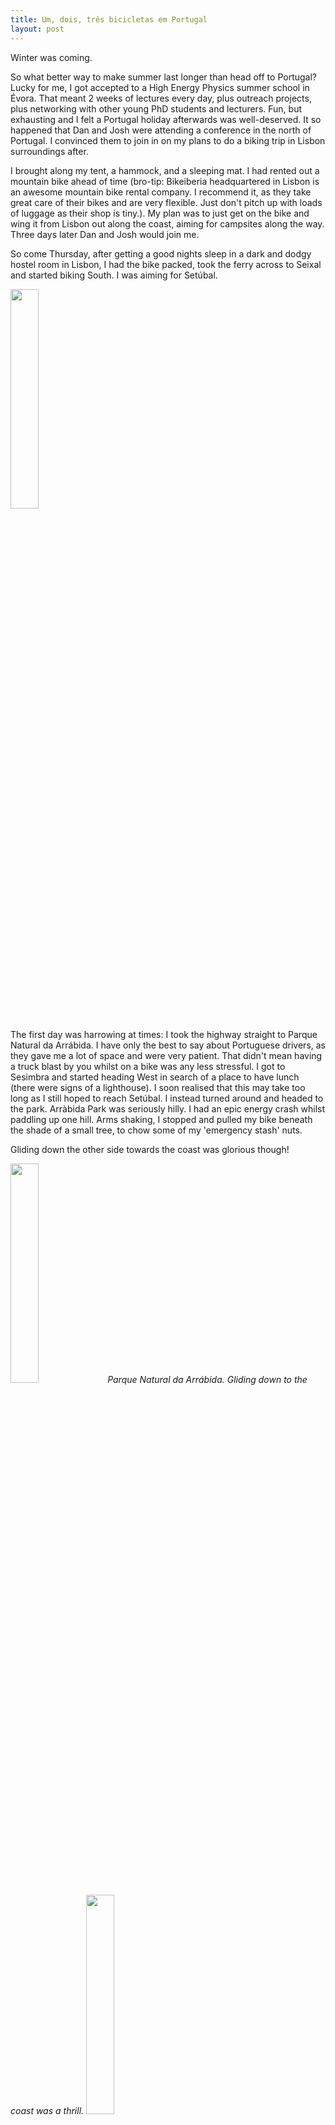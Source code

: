 ```yaml
---
title: Um, dois, três bicicletas em Portugal
layout: post
---
```



Winter was coming.

So what better way to make summer last longer than head off to Portugal? Lucky for me, I got accepted to a High Energy Physics summer school in Évora. That meant 2 weeks of lectures every day, plus outreach projects, plus networking with other young PhD students and lecturers. Fun, but exhausting and I felt a Portugal holiday afterwards was well-deserved.
It so happened that Dan and Josh were attending a conference in the north of Portugal. I convinced them to join in on my plans to do a biking trip in Lisbon surroundings after.

I brought along my tent, a hammock, and a sleeping mat. I had rented out a mountain bike ahead of time (bro-tip: Bikeiberia headquartered in Lisbon is an awesome mountain bike rental company. I recommend it, as they take great care of their bikes and are very flexible. Just don't pitch up with loads of luggage as their shop is tiny.). My plan was to just get on the bike and wing it from Lisbon out along the coast, aiming for campsites along the way. Three days later Dan and Josh would join me.

So come Thursday, after getting a good nights sleep in a dark and dodgy hostel room in Lisbon, I had the bike packed, took the ferry across to Seixal and started biking South. I was aiming for Setúbal.

<img src="{{ site.baseurl }}/images/portugal/map.png" height="30%" width="30%">

The first day was harrowing at times: I took the highway straight to Parque Natural da Arrábida. I have only the best to say about Portuguese drivers, as they gave me a lot of space and were very patient. That didn't mean having a truck blast by you whilst on a bike was any less stressful. I got to Sesimbra and started heading West in search of a place to have lunch (there were signs of a lighthouse). I soon realised that this may take too long as I still hoped to reach Setúbal. I instead turned around and headed to the park.
Arràbida Park was seriously hilly. I had an epic energy crash whilst paddling up one hill. Arms shaking, I stopped and pulled my bike beneath the shade of a small tree, to chow some of my 'emergency stash' nuts.

Gliding down the other side towards the coast was glorious though!

<img src="{{ site.baseurl }}/images/portugal/arrabida.jpg" height="30%" width="30%">
<em> Parque Natural da Arrábida. Gliding down to the coast was a thrill.</em>
<img src="{{ site.baseurl }}/images/portugal/arrabida_withbike.jpg" height="30%" width="30%">

I stopped at a campsite on the coast there, Ecoparque Do Outão, thinking, wow, I was making good time. Turns out they only accept caravans these days. I instead got directions to the next nearest campsite. I worryingly glanced at the sun dipping closer to the horizon.
I rode fast through Setúbal and onto another highway, hoping hard that this horrible road through an industrial area was the right route to the campsite. I was taking note of all the budget hotels I passed along the way. Suddenly, as skies were turning red, the industrial landscape splashed out into natural scenery. I finally got to the campsite, situated in the reserve de Gambia, very relieved I found a place to stay the night.
Two elderly men greeted me there. The one was over the moon when he heard I was from South Africa, as it was close to his own home, Mozambique. He asked me everything from what I think of the current political situation of SA to what my future plans are. He himself is a photographer who gets around in his camper. He hoped to move to South America to travel around and teach photography.

I got to my campsite and happily pitched my tent. Camping next to me were two German girls. I felt very safe.

Having not had any time to get food anywhere, I again opened up my emergency stash and made a simple sandwich with slabs of chocolate. I got to chow it at sunset - good timing!

<img src="{{ site.baseurl }}/images/portugal/sunsetsandwich1.jpg" height="30%" width="30%">
<em> Sunset sandwich # 1: 'emergency' bread with a generous slab of chocolate. I dared use my mobile battery to whatsapp Josh and Dan at that point, gushing with relief. At the time they were feasting on conference food and wine, confused why I sounded so happy about having arrived somewhere to enjoy a sandwich.</em>

It admittedly felt strange to find oneself suddenly so alone, after having been surrounded by summer school students for so long. It was also no wonder my stomach was whining in confusion, as it had been feasting on buffet meals for two weeks!

The next day I was off early to catch the ferry over to the Tróia Peninsula. Man, if I were to do this bike trip again I would take a train straight to this ferry, skipping the first day altogether. The scenery became a hundred fold more beautiful. The white dunes were breathtaking and the roads serene. On the ferry there I met a young Jupiter Traveller on his motorbike. Exciting people. It was a wonderful day riding steadily. Since I needed to turn back the day after to meet Dan and Josh, I knew I wasn't going to reach Sines. Instead I decided to stop at a campsite in the afternoon so that I could finally jump into the ocean. I found the hippie haven, Santo André Lagoon.

<img src="{{ site.baseurl }}/images/portugal/tentshot.jpg" height="30%" width="30%">
<em>Tent shot! I love my tent!</em>

I love the Portuguese, but they are difficult to eat with: they seemingly eat no breakfast, and have late dinners. Starving, I ended up having another sandwich at sunset. This one was more extravagant - a fish paste sarmie.

<img src="{{ site.baseurl }}/images/portugal/sunsetsandwich2.jpg" height="30%" width="30%">
<em>Sunset sandwich # 2: fish paste, with a dab of ocean view.</em>

The next day I rode back and treated myself to the fancy beach of the Tróia resort (I can't believe this beach is free!)

<img src="{{ site.baseurl }}/images/portugal/ontheroad.jpg" height="30%" width="30%">
<em>Road scene on the way back to Tróia.</em>

<img src="{{ site.baseurl }}/images/portugal/dunes_and_I.jpg" height="30%" width="30%">
<em>Me and my favourite stretch of road: just a spill of white dunes.</em>

By the end of the day I was back in Lisbon, having the best meal of my trip.

<img src="{{ site.baseurl }}/images/portugal/favouritemeal.jpg" height="30%" width="30%">
<em>saliva everywhere, still!</em>

I won't lie I was overjoyed to be with people again when I met Josh and Dan - on a BOAT in the Lisbon harbour!

<img src="{{ site.baseurl }}/images/portugal/onaboat.jpg" height="30%" width="30%">
<em>On a boat!</em>

It took us a day to get sorted and plan Part II of our trip: the Sintra-Cascais region.

The first day was a pleasant straightforward ride along the coast to the Sintra-Cascais Natural Park. We got lucky, as that day the roads had been closed off to cars, and access given to all bikers and pedestrians. Wonderful!

<img src="{{ site.baseurl }}/images/portugal/joshie.jpg" height="30%" width="30%">
<em>It seemed to me Joshie did not resist much when he toppled over. Does he not look rather content?  </em>

We arrived at our camp site, Orbitur Guincho, later that afternoon, with plenty of time to later ride a bit further and watch a fisherman skillfully reel in a fish from the waves crashing against the cliffs at Fort of Guincho.

The next day we crossed into the natural park. It's a steady hilly challenge but enjoyable. We stopped to make some sandwiches that afternoon and started worrying about where we were going to sleep. It was astoundingly difficult to track down a campsite. We were met by a bolted gate at one and a confused Portuguese woman at another. We ended up getting as far as the town of Sintra itself when, after a hostel told us they and other hostels were fully booked out, we admitted defeat and ended up renting an apartment for the next 2 nights. That warm Portuguese evening found us doing the opposite of roughing it: standing on our balcony, sipping wine.

<img src="{{ site.baseurl }}/images/portugal/finalchallenge.jpg" height="30%" width="30%" alt>
<em> We hit a hill leading to the town of Sintras, still looking for a place to sleep that night. </em>

The following day we decided we've been treating ourselves too well, and took a gruelling bike ride up to the mustard yellow palace of Sintra. We even ended up finding an off-road track to race back down on again.

<img src="{{ site.baseurl }}/images/portugal/mustardpalace.jpg" height="30%" width="30%">
<em> The mustard palace of Sintras. </em>

 Just before dusk we managed to find a single pitch climbing area underneath Sintra's Moorish castle. We still talk of Josh's climbing move that involved basically plonking down - mid climbing struggle - on the cliff wall, as Josh tends to do everywhere, to take a rest.

 <img src="{{ site.baseurl }}/images/portugal/danclimbing.jpg" height="30%" width="30%">
 <em>Climbing below Sintra's Moorish castle.</em>

The sunset had weaved golden threads around the tree leaves and stone ruins.

<img src="{{ site.baseurl }}/images/portugal/goldenthreads.jpg" height="30%" width="30%">
